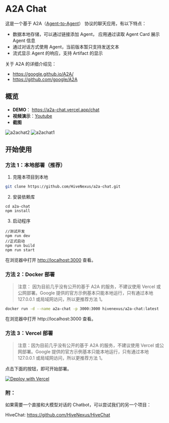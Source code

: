 # A2A Chat

这是一个基于 A2A（[Agent-to-Agent](https://github.com/google/A2A)） 协议的聊天应用，有以下特点：

* 数据本地存储，可以通过链接添加 Agent， 应用通过读取 Agent Card 展示 Agent 信息
* 通过对话方式使用 Agent，当前版本暂只支持发送文本
* 流式显示 Agent 的响应，支持 Artifact 的显示

关于 A2A 的详细介绍见：
* https://google.github.io/A2A/
* https://github.com/google/A2A

## 概览
- **DEMO**： https://a2a-chat.vercel.app/chat
- **视频演示**：[Youtube](https://www.youtube.com/watch?v=tlvBmsueHS8)
- **截图**

![a2achat2](https://github.com/user-attachments/assets/50c973d1-8ac9-4578-94fd-80cfe03b9805)
![a2achat1](https://github.com/user-attachments/assets/d8db017f-6337-475a-820f-68b595977791)



## 开始使用

### 方法 1：本地部署（推荐）
1. 克隆本项目到本地

``` bash
git clone https://github.com/HiveNexus/a2a-chat.git
```
2. 安装依赖库

```
cd a2a-chat
npm install
```

3. 启动程序

```
//测试开发
npm run dev
//正式启动
npm run build
npm run start
```

在浏览器中打开 [http://localhost:3000](http://localhost:3000) 查看。

### 方法 2：Docker 部署
>注意： 因为目前几乎没有公开的基于 A2A 的服务，不建议使用 Vercel 或公网部署。Google 提供的官方示例基本只能本地运行，只有通过本地 127.0.0.1 或局域网访问，所以更推荐方法 1。

```bash
docker run -d --name a2a-chat -p 3000:3000 hivenexus/a2a-chat:latest
```

在浏览器中打开 http://localhost:3000 查看。

### 方法 3：Vercel 部署
>注意：因为目前几乎没有公开的基于 A2A 的服务，不建议使用 Vercel 或公网部署。Google 提供的官方示例基本只能本地运行，只有通过本地 127.0.0.1 或局域网访问，所以更推荐方法 1。

点击下面的按钮，即可开始部署。

[![Deploy with Vercel](https://vercel.com/button)](https://vercel.com/new/clone?repository-url=https://github.com/HiveNexus/A2A-Chat.git&project-name=a2a-chat)


### 附：
如果需要一个直接和大模型对话的 Chatbot，可以尝试我们的另一个项目：

HiveChat: https://github.com/HiveNexus/HiveChat